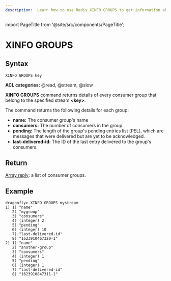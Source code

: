 ```yaml
---
description:  Learn how to use Redis XINFO GROUPS to get information about consumer groups of a stream.
---
```


import PageTitle from '@site/src/components/PageTitle';

# XINFO GROUPS

<PageTitle title="Redis XINFO GROUPS Command (Documentation) | Dragonfly" />

## Syntax

	XINFO GROUPS key

**ACL categories:** @read, @stream, @slow

**XINFO GROUPS** command returns details of every consumer group
that belong to the specified stream **<key\>**.

The command returns the following details for each group:

 * **name:** The consumer group's name
 * **consumers:** The number of consumers in the group
 * **pending:** The length of the group's pending entries list (PEL),
 which are messages that were delivered but are yet to be acknowledged.
 * **last-delivered-id:** The ID of the last entry delivered to the
 group's consumers.

## Return

[Array reply](https://redis.io/docs/reference/protocol-spec/#arrays):
a list of consumer groups.

## Example

```shell
dragonfly> XINFO GROUPS mystream
1) 1) "name"
   2) "mygroup"
   3) "consumers"
   4) (integer) 2
   5) "pending"
   6) (integer) 10
   7) "last-delivered-id"
   8) "1623910467320-1"
2) 1) "name"
   2) "another-group"
   3) "consumers"
   4) (integer) 1
   5) "pending"
   6) (integer) 1
   7) "last-delivered-id"
   8) "1623910847311-1"
```
